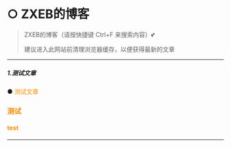 # ○ ZXEB的博客

> ZXEB的博客（请按快捷键 Ctrl+F 来搜索内容）💕
>
> 建议进入此网站前清理浏览器缓存，以便获得最新的文章
<HR>

##### **1.测试文章**

● <font color="#FF8C00">测试文章

<h3>测试</h3>
<h4>test</h4>
<HR>
